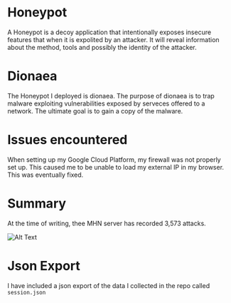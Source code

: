 # Honeypot
A Honeypot is a decoy application that intentionally exposes insecure features that when it is expolited by an attacker. It will reveal information about the method, tools and possibly the identity of the attacker.

# Dionaea
The Honeypot I deployed is dionaea. The purpose of dionaea is to trap malware exploiting vulnerabilities exposed by serveces offered to a network. The ultimate goal is to gain a copy of the malware.

# Issues encountered
When setting up my Google Cloud Platform, my firewall was not properly set up. This caused me to be unable to load my external IP in my browser. This was eventually fixed.

# Summary
At the time of writing, thee MHN server has recorded 3,573 attacks.

![Alt Text](https://i.imgur.com/QDX2x7W.gif)

# Json Export
I have included a json export of the data I collected in the repo called `session.json`
